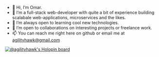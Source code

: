 - 👋 Hi, I’m Omar.
- 👀 I’m a full-stack web-developer with quite a bit of experience building scalabale web-applications, microservices and the likes.
- 🌱 I’m always open to learning cool new technologies. 
- 💞️ I’m open to collaborations on interesting projects or freelance work.
- 📫 You can reach me right here on github or email me at agilityhawk@gmail.com

<!---
agilityhawk/agilityhawk is a ✨ special ✨ repository because its `README.md` (this file) appears on your GitHub profile.
You can click the Preview link to take a look at your changes.
--->

[![@agilityhawk's Holopin board](https://holopin.io/api/user/board?user=agilityhawk)](https://holopin.io/@agilityhawk)
